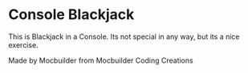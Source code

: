 # Console Blackjack
This is Blackjack in a Console. Its not special in any way, but its a nice exercise.

Made by Mocbuilder from Mocbuilder Coding Creations